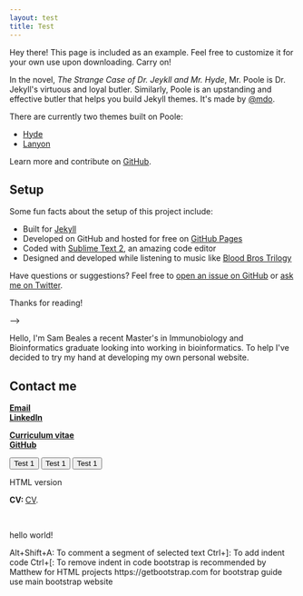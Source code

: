 ```yaml
---
layout: test
title: Test
---
```


<link rel="stylesheet" href="/public/css/bootstrap.min.css">


<p class="message">
  Hey there! This page is included as an example. Feel free to customize it for your own use upon downloading. Carry on!
</p>

In the novel, *The Strange Case of Dr. Jeykll and Mr. Hyde*, Mr. Poole is Dr. Jekyll's virtuous and loyal butler. Similarly, Poole is an upstanding and effective butler that helps you build Jekyll themes. It's made by [@mdo](https://twitter.com/mdo).

There are currently two themes built on Poole:

* [Hyde](http://hyde.getpoole.com)
* [Lanyon](http://lanyon.getpoole.com)

Learn more and contribute on [GitHub](https://github.com/poole).

## Setup

Some fun facts about the setup of this project include:

* Built for [Jekyll](http://jekyllrb.com)
* Developed on GitHub and hosted for free on [GitHub Pages](https://pages.github.com)
* Coded with [Sublime Text 2](http://sublimetext.com), an amazing code editor
* Designed and developed while listening to music like [Blood Bros Trilogy](https://soundcloud.com/maddecent/sets/blood-bros-series)

Have questions or suggestions? Feel free to [open an issue on GitHub](https://github.com/poole/issues/new) or [ask me on Twitter](https://twitter.com/mdo).

Thanks for reading!

-->

Hello, I'm Sam Beales a recent Master's in Immunobiology and Bioinformatics graduate looking into working in bioinformatics. To help I've decided to try my hand at developing my own personal website. 

## Contact me
[**Email**](mailto:mail@sam-beales.uk) <br />
[**LinkedIn**](https://www.linkedin.com/in/sam-beales)


[**Curriculum vitae**](/cv.pdf) <br />
[**GitHub**](https://github.com/code-tortoise)


<div id="pdf">
  <object data="/public/cv.pdf" type="application/pdf" width="100%" height="300%"></object>
</div>

<div class="btn-group" role="group">
  <button type="button" class="btn btn-primary">Test 1</button>
  <button type="button" class="btn btn-danger">Test 1</button>
  <button type="button" class="btn btn-success">Test 1</button>
</div>

HTML version
<p> <b> CV: </b> <a href="/public/cv.pdf">CV</a>.</p> <br />
<p strong>hello world!</p> 
 Alt+Shift+A: To comment a segment of selected text
 Ctrl+]: To add indent code
 Ctrl+[: To remove indent in code
 bootstrap is recommended by Matthew for HTML projects
 https://getbootstrap.com
 for bootstrap guide use main bootstrap website
<script src="/public/javascript/bootstrap.min.js"></script>
